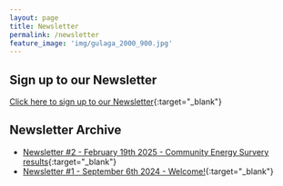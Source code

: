 ```yaml
---
layout: page
title: Newsletter
permalink: /newsletter
feature_image: 'img/gulaga_2000_900.jpg'
---
```


## Sign up to our Newsletter
[Click here to sign up to our Newsletter](https://stats.sender.net/forms/egvljd/view){:target="_blank"}

<div style="text-align: left" class="sender-form-field" data-sender-form-id="egvljd"></div>

## Newsletter Archive

* [Newsletter #2 - February 19th 2025 - Community Energy Survery results](https://share.sender.net/campaigns/ab1I/community-energy-survey-results-and-plans-for-2025){:target="_blank"}
* [Newsletter #1 - September 6th 2024 - Welcome!](https://share.sender.net/campaigns/8E5t/welcome-to-the-renewable-bermagui-email-list){:target="_blank"}